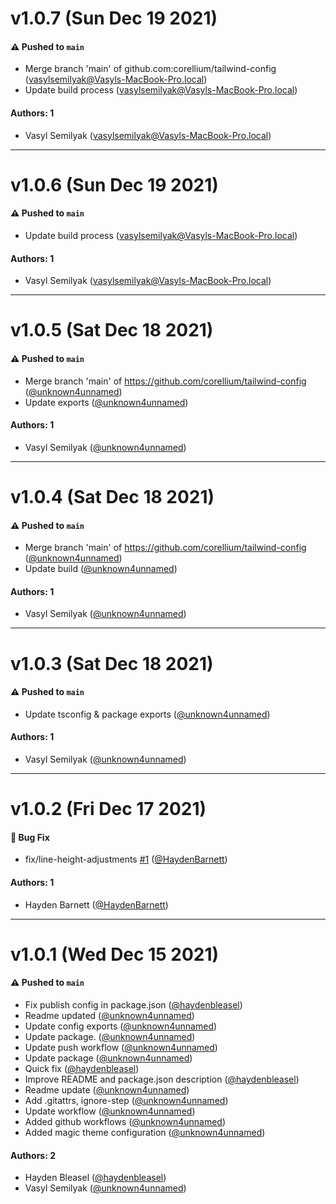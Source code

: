 # v1.0.7 (Sun Dec 19 2021)

#### ⚠️ Pushed to `main`

- Merge branch 'main' of github.com:corellium/tailwind-config (vasylsemilyak@Vasyls-MacBook-Pro.local)
- Update build process (vasylsemilyak@Vasyls-MacBook-Pro.local)

#### Authors: 1

- Vasyl Semilyak (vasylsemilyak@Vasyls-MacBook-Pro.local)

---

# v1.0.6 (Sun Dec 19 2021)

#### ⚠️ Pushed to `main`

- Update build process (vasylsemilyak@Vasyls-MacBook-Pro.local)

#### Authors: 1

- Vasyl Semilyak (vasylsemilyak@Vasyls-MacBook-Pro.local)

---

# v1.0.5 (Sat Dec 18 2021)

#### ⚠️ Pushed to `main`

- Merge branch 'main' of https://github.com/corellium/tailwind-config ([@unknown4unnamed](https://github.com/unknown4unnamed))
- Update exports ([@unknown4unnamed](https://github.com/unknown4unnamed))

#### Authors: 1

- Vasyl Semilyak ([@unknown4unnamed](https://github.com/unknown4unnamed))

---

# v1.0.4 (Sat Dec 18 2021)

#### ⚠️ Pushed to `main`

- Merge branch 'main' of https://github.com/corellium/tailwind-config ([@unknown4unnamed](https://github.com/unknown4unnamed))
- Update build ([@unknown4unnamed](https://github.com/unknown4unnamed))

#### Authors: 1

- Vasyl Semilyak ([@unknown4unnamed](https://github.com/unknown4unnamed))

---

# v1.0.3 (Sat Dec 18 2021)

#### ⚠️ Pushed to `main`

- Update tsconfig & package exports ([@unknown4unnamed](https://github.com/unknown4unnamed))

#### Authors: 1

- Vasyl Semilyak ([@unknown4unnamed](https://github.com/unknown4unnamed))

---

# v1.0.2 (Fri Dec 17 2021)

#### 🐛 Bug Fix

- fix/line-height-adjustments [#1](https://github.com/corellium/tailwind-config/pull/1) ([@HaydenBarnett](https://github.com/HaydenBarnett))

#### Authors: 1

- Hayden Barnett ([@HaydenBarnett](https://github.com/HaydenBarnett))

---

# v1.0.1 (Wed Dec 15 2021)

#### ⚠️ Pushed to `main`

- Fix publish config in package.json ([@haydenbleasel](https://github.com/haydenbleasel))
- Readme updated ([@unknown4unnamed](https://github.com/unknown4unnamed))
- Update config exports ([@unknown4unnamed](https://github.com/unknown4unnamed))
- Update package. ([@unknown4unnamed](https://github.com/unknown4unnamed))
- Update push workflow ([@unknown4unnamed](https://github.com/unknown4unnamed))
- Update package ([@unknown4unnamed](https://github.com/unknown4unnamed))
- Quick fix ([@haydenbleasel](https://github.com/haydenbleasel))
- Improve README and package.json description ([@haydenbleasel](https://github.com/haydenbleasel))
- Readme update ([@unknown4unnamed](https://github.com/unknown4unnamed))
- Add .gitattrs, ignore-step ([@unknown4unnamed](https://github.com/unknown4unnamed))
- Update workflow ([@unknown4unnamed](https://github.com/unknown4unnamed))
- Added github workflows ([@unknown4unnamed](https://github.com/unknown4unnamed))
- Added magic theme configuration ([@unknown4unnamed](https://github.com/unknown4unnamed))

#### Authors: 2

- Hayden Bleasel ([@haydenbleasel](https://github.com/haydenbleasel))
- Vasyl Semilyak ([@unknown4unnamed](https://github.com/unknown4unnamed))
